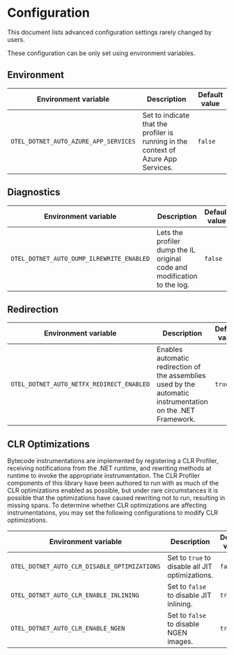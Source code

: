 # Configuration

This document lists advanced configuration settings rarely changed by users.

These configuration can be only set using environment variables.

## Environment

| Environment variable                  | Description                                                                        | Default value |
|---------------------------------------|------------------------------------------------------------------------------------|---------------|
| `OTEL_DOTNET_AUTO_AZURE_APP_SERVICES` | Set to indicate that the profiler is running in the context of Azure App Services. | `false`       |

## Diagnostics

| Environment variable                      | Description                                                              | Default value |
|-------------------------------------------|--------------------------------------------------------------------------|---------------|
| `OTEL_DOTNET_AUTO_DUMP_ILREWRITE_ENABLED` | Lets the profiler dump the IL original code and modification to the log. | `false`       |

## Redirection

| Environment variable                      | Description                                                                                                  | Default value |
|-------------------------------------------|--------------------------------------------------------------------------------------------------------------|---------------|
| `OTEL_DOTNET_AUTO_NETFX_REDIRECT_ENABLED` | Enables automatic redirection of the assemblies used by the automatic instrumentation on the .NET Framework. | `true`        |

## CLR Optimizations

Bytecode instrumentations are implemented by registering a CLR Profiler, receiving
notifications from the .NET runtime, and rewriting methods at runtime to invoke the
appropriate instrumentation. The CLR Profiler components of this library have been
authored to run with as much of the CLR optimizations enabled as possible, but under
rare circumstances it is possible that the optimizations have caused rewriting
not to run, resulting in missing spans. To determine whether CLR optimizations
are affecting instrumentations, you may set the following configurations to
modify CLR optimizations.

| Environment variable                         | Description                                     | Default value |
|----------------------------------------------|-------------------------------------------------|---------------|
| `OTEL_DOTNET_AUTO_CLR_DISABLE_OPTIMIZATIONS` | Set to `true` to disable all JIT optimizations. | `false`       |
| `OTEL_DOTNET_AUTO_CLR_ENABLE_INLINING`       | Set to `false` to disable JIT inlining.         | `true`        |
| `OTEL_DOTNET_AUTO_CLR_ENABLE_NGEN`           | Set to `false` to disable NGEN images.          | `true`        |
